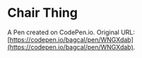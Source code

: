 # Chair Thing

A Pen created on CodePen.io. Original URL: [https://codepen.io/bagcal/pen/WNGXdab](https://codepen.io/bagcal/pen/WNGXdab).


